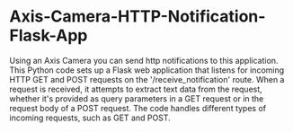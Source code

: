 # Axis-Camera-HTTP-Notification-Flask-App

Using an Axis Camera you can send http notifications to this application.  This Python code sets up a Flask web application that listens for incoming HTTP GET and POST requests on the '/receive_notification' route. When a request is received, it attempts to extract text data from the request, whether it's provided as query parameters in a GET request or in the request body of a POST request. The code handles different types of incoming requests, such as GET and POST.

